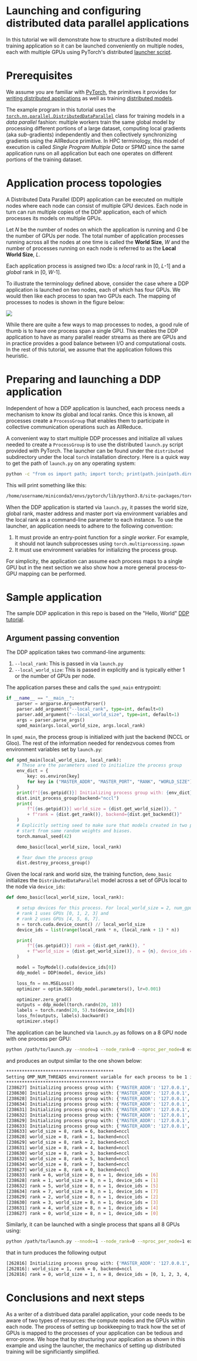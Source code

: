 # Launching and configuring distributed data parallel applications

In this tutorial we will demonstrate how to structure a distributed
model training application so it can be launched conveniently on
multiple nodes, each with multiple GPUs using PyTorch's distributed
[launcher script](https://github.com/pytorch/pytorch/blob/master/torch/distributed/launch.py).

# Prerequisites
We assume you are  familiar with [PyTorch](https://pytorch.org/tutorials/beginner/deep_learning_60min_blitz.html), the primitives it provides for [writing distributed applications](https://pytorch.org/tutorials/intermediate/dist_tuto.html) as well as training [distributed models](https://pytorch.org/tutorials/intermediate/ddp_tutorial.html).

The example program in this tutorial uses the
[`torch.nn.parallel.DistributedDataParallel`](https://pytorch.org/docs/stable/nn.html#distributeddataparallel) class for training models
in a _data parallel_ fashion: multiple workers train the same global
model by processing different portions of a large dataset, computing
local gradients (aka _sub_-gradients) independently and then
collectively synchronizing gradients using the AllReduce primitive. In
HPC terminology, this model of execution is called _Single Program
Multiple Data_ or SPMD since the same application runs on all
application but each one operates on different portions of the
training dataset.

# Application process topologies
A Distributed Data Parallel (DDP) application can be executed on
multiple nodes where each node can consist of multiple GPU
devices. Each node in turn can run multiple copies of the DDP
application, each of which processes its models on multiple GPUs.

Let _N_ be the number of nodes on which the application is running and
_G_ be the number of GPUs per node. The total number of application
processes running across all the nodes at one time is called the
**World Size**, _W_ and the number of processes running on each node
is referred to as the **Local World Size**, _L_.

Each application process is assigned two IDs: a _local_ rank in \[0,
_L_-1\] and a _global_ rank in \[0, _W_-1\].

To illustrate the terminology defined above, consider the case where a
DDP application is launched on two nodes, each of which has four
GPUs. We would then like each process to span two GPUs each. The
mapping of processes to nodes is shown in the figure below:

<img src="ProcessMapping.svg">

While there are quite a few ways to map processes to nodes, a good
rule of thumb is to have one process span a single GPU. This enables
the DDP application to have as many parallel reader streams as there
are GPUs and in practice provides a good balance between I/O and
computational costs. In the rest of this tutorial, we assume that the
application follows this heuristic.

# Preparing and launching a DDP application
Independent of how a DDP application is launched, each process needs a
mechanism to know its global and local ranks. Once this is known, all
processes create a `ProcessGroup` that enables them to participate in
collective communication operations such as AllReduce.

A convenient way to start multiple DDP processes and initialize all
values needed to create a `ProcessGroup` is to use the distributed
`launch.py` script provided with PyTorch. The launcher can be found
under the `distributed` subdirectory under the local `torch`
installation directory. Here is a quick way to get the path of
`launch.py` on any operating system:

```sh
python -c "from os import path; import torch; print(path.join(path.dirname(torch.__file__), 'distributed', 'launch.py'))"
```

This will print something like this:
```sh
/home/username/miniconda3/envs/pytorch/lib/python3.8/site-packages/torch/distributed/launch.py
```

When the DDP application is started via `launch.py`, it passes the world size, global rank, master address and master port via environment variables and the local rank as a command-line parameter to each instance.
To use the launcher, an application needs to adhere to the following convention:
1. It must provide an entry-point function for a _single worker_. For example, it should not launch subprocesses using `torch.multiprocessing.spawn`
2. It must use environment variables for initializing the process group.

For simplicity, the application can assume each process maps to a single GPU but in the next section we also show how a more general process-to-GPU mapping can be performed.

# Sample application
The sample DDP application in this repo is based on the "Hello, World" [DDP tutorial](https://pytorch.org/tutorials/intermediate/ddp_tutorial.html).

## Argument passing convention
The DDP application takes two command-line arguments:
1. `--local_rank`: This is passed in via `launch.py`
2. `--local_world_size`: This is passed in explicitly and is typically either $1$ or the number of GPUs per node.

The application parses these and calls the `spmd_main` entrypoint:
```py
if __name__ == "__main__":
    parser = argparse.ArgumentParser()
    parser.add_argument("--local_rank", type=int, default=0)
    parser.add_argument("--local_world_size", type=int, default=1)
    args = parser.parse_args()
    spmd_main(args.local_world_size, args.local_rank)
```
In `spmd_main`, the process group is initialized with just the backend (NCCL or Gloo). The rest of the information needed for rendezvous comes from environment variables set by `launch.py`:
```py
def spmd_main(local_world_size, local_rank):
    # These are the parameters used to initialize the process group
    env_dict = {
        key: os.environ[key]
        for key in ("MASTER_ADDR", "MASTER_PORT", "RANK", "WORLD_SIZE")
    }
    print(f"[{os.getpid()}] Initializing process group with: {env_dict}")
    dist.init_process_group(backend="nccl")
    print(
        f"[{os.getpid()}] world_size = {dist.get_world_size()}, "
        + f"rank = {dist.get_rank()}, backend={dist.get_backend()}"
    )
    # Explicitly setting seed to make sure that models created in two processes
    # start from same random weights and biases.
    torch.manual_seed(42)

    demo_basic(local_world_size, local_rank)

    # Tear down the process group
    dist.destroy_process_group()
```

Given the local rank and world size, the training function, `demo_basic` initializes the `DistributedDataParallel` model across a set of GPUs local to the node via `device_ids`:
```py
def demo_basic(local_world_size, local_rank):

    # setup devices for this process. For local_world_size = 2, num_gpus = 8,
    # rank 1 uses GPUs [0, 1, 2, 3] and
    # rank 2 uses GPUs [4, 5, 6, 7].
    n = torch.cuda.device_count() // local_world_size
    device_ids = list(range(local_rank * n, (local_rank + 1) * n))

    print(
        f"[{os.getpid()}] rank = {dist.get_rank()}, "
        + f"world_size = {dist.get_world_size()}, n = {n}, device_ids = {device_ids}"
    )

    model = ToyModel().cuda(device_ids[0])
    ddp_model = DDP(model, device_ids)

    loss_fn = nn.MSELoss()
    optimizer = optim.SGD(ddp_model.parameters(), lr=0.001)

    optimizer.zero_grad()
    outputs = ddp_model(torch.randn(20, 10))
    labels = torch.randn(20, 5).to(device_ids[0])
    loss_fn(outputs, labels).backward()
    optimizer.step()
```

The application can be launched via `launch.py` as follows on a 8 GPU node with one process per GPU:
```sh
python /path/to/launch.py --nnode=1 --node_rank=0 --nproc_per_node=8 example.py --local_world_size=8
```
and produces an output similar to the one shown below:
```sh
*****************************************
Setting OMP_NUM_THREADS environment variable for each process to be 1 in default, to avoid your system being overloaded, please further tune the variable for optimal performance in your application as needed.
*****************************************
[238627] Initializing process group with: {'MASTER_ADDR': '127.0.0.1', 'MASTER_PORT': '29500', 'RANK': '0', 'WORLD_SIZE': '8'}
[238630] Initializing process group with: {'MASTER_ADDR': '127.0.0.1', 'MASTER_PORT': '29500', 'RANK': '3', 'WORLD_SIZE': '8'}
[238628] Initializing process group with: {'MASTER_ADDR': '127.0.0.1', 'MASTER_PORT': '29500', 'RANK': '1', 'WORLD_SIZE': '8'}
[238634] Initializing process group with: {'MASTER_ADDR': '127.0.0.1', 'MASTER_PORT': '29500', 'RANK': '7', 'WORLD_SIZE': '8'}
[238631] Initializing process group with: {'MASTER_ADDR': '127.0.0.1', 'MASTER_PORT': '29500', 'RANK': '4', 'WORLD_SIZE': '8'}
[238632] Initializing process group with: {'MASTER_ADDR': '127.0.0.1', 'MASTER_PORT': '29500', 'RANK': '5', 'WORLD_SIZE': '8'}
[238629] Initializing process group with: {'MASTER_ADDR': '127.0.0.1', 'MASTER_PORT': '29500', 'RANK': '2', 'WORLD_SIZE': '8'}
[238633] Initializing process group with: {'MASTER_ADDR': '127.0.0.1', 'MASTER_PORT': '29500', 'RANK': '6', 'WORLD_SIZE': '8'}
[238633] world_size = 8, rank = 6, backend=nccl
[238628] world_size = 8, rank = 1, backend=nccl
[238629] world_size = 8, rank = 2, backend=nccl
[238631] world_size = 8, rank = 4, backend=nccl
[238630] world_size = 8, rank = 3, backend=nccl
[238632] world_size = 8, rank = 5, backend=nccl
[238634] world_size = 8, rank = 7, backend=nccl
[238627] world_size = 8, rank = 0, backend=nccl
[238633] rank = 6, world_size = 8, n = 1, device_ids = [6]
[238628] rank = 1, world_size = 8, n = 1, device_ids = [1]
[238632] rank = 5, world_size = 8, n = 1, device_ids = [5]
[238634] rank = 7, world_size = 8, n = 1, device_ids = [7]
[238629] rank = 2, world_size = 8, n = 1, device_ids = [2]
[238630] rank = 3, world_size = 8, n = 1, device_ids = [3]
[238631] rank = 4, world_size = 8, n = 1, device_ids = [4]
[238627] rank = 0, world_size = 8, n = 1, device_ids = [0]
```
Similarly, it can be launched with a single process that spans all 8 GPUs using:
```sh
python /path/to/launch.py --nnode=1 --node_rank=0 --nproc_per_node=1 example.py --local_world_size=1
```
that in turn produces the following output
```sh
[262816] Initializing process group with: {'MASTER_ADDR': '127.0.0.1', 'MASTER_PORT': '29500', 'RANK': '0', 'WORLD_SIZE': '1'}
[262816]: world_size = 1, rank = 0, backend=nccl
[262816] rank = 0, world_size = 1, n = 8, device_ids = [0, 1, 2, 3, 4, 5, 6, 7]
```

# Conclusions and next steps
As a writer of a distribued data parallel application, your code needs to be aware of two types of resources: the compute nodes and the GPUs within each node. The process of setting up bookkeeping to track how the set of GPUs is mapped to the processes of your application can be tedious and error-prone. We hope that by structuring your application as shown in this example and using the launcher, the mechanics of setting up distributed training will be significiantly simplified.
